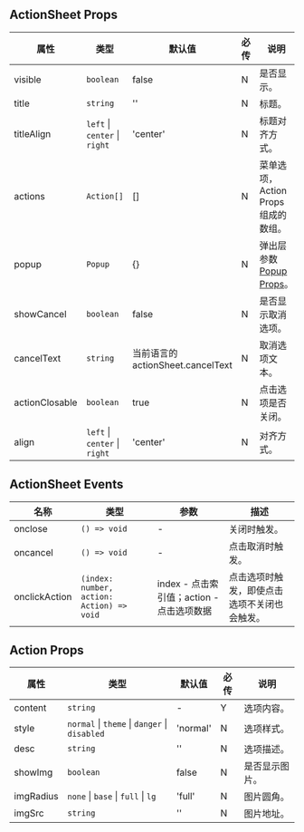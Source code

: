 ## ActionSheet Props

| 属性           | 类型                          | 默认值                            | 必传 | 说明                                                                         |
| -------------- | ----------------------------- | --------------------------------- | ---- | ---------------------------------------------------------------------------- |
| visible        | `boolean`                     | false                             | N    | 是否显示。                                                                   |
| title          | `string`                      | ''                                | N    | 标题。                                                                       |
| titleAlign     | `left` \| `center` \| `right` | 'center'                          | N    | 标题对齐方式。                                                               |
| actions        | `Action[]`                    | []                                | N    | 菜单选项，Action Props 组成的数组。                                          |
| popup          | `Popup`                       | {}                                | N    | 弹出层参数 [Popup Props](https://stdf.design/#/components?nav=popup&tab=1)。 |
| showCancel     | `boolean`                     | false                             | N    | 是否显示取消选项。                                                           |
| cancelText     | `string`                      | 当前语言的 actionSheet.cancelText | N    | 取消选项文本。                                                               |
| actionClosable | `boolean`                     | true                              | N    | 点击选项是否关闭。                                                           |
| align          | `left` \| `center` \| `right` | 'center'                          | N    | 对齐方式。                                                                   |

## ActionSheet Events

| 名称          | 类型                                      | 参数                                      | 描述                                         |
| ------------- | ----------------------------------------- | ----------------------------------------- | -------------------------------------------- |
| onclose       | `() => void`                              | -                                         | 关闭时触发。                                 |
| oncancel      | `() => void`                              | -                                         | 点击取消时触发。                             |
| onclickAction | `(index: number, action: Action) => void` | index - 点击索引值；action - 点击选项数据 | 点击选项时触发，即使点击选项不关闭也会触发。 |

## Action Props

| 属性      | 类型                                          | 默认值   | 必传 | 说明           |
| --------- | --------------------------------------------- | -------- | ---- | -------------- |
| content   | `string`                                      | -        | Y    | 选项内容。     |
| style     | `normal` \| `theme` \| `danger` \| `disabled` | 'normal' | N    | 选项样式。     |
| desc      | `string`                                      | ''       | N    | 选项描述。     |
| showImg   | `boolean`                                     | false    | N    | 是否显示图片。 |
| imgRadius | `none` \| `base` \| `full` \| `lg`            | 'full'   | N    | 图片圆角。     |
| imgSrc    | `string`                                      | ''       | N    | 图片地址。     |
